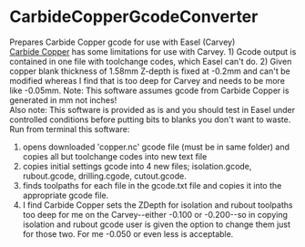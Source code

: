 # CarbideCopperGcodeConverter
Prepares Carbide Copper gcode for use with Easel (Carvey)<br />
<a href="http://copper.carbide3d.com/">Carbide Copper</a> has some limitations for use with Carvey. 1) Gcode output is contained in one file with toolchange codes, which Easel can't do. 2) Given copper blank thickness of 1.58mm Z-depth is fixed at -0.2mm and can't be modified whereas I find that is too deep for Carvey and needs to be more like -0.05mm. Note: This software assumes gcode from Carbide Copper is generated in mm not inches!<br />
Also note: This software is provided as is and you should test in Easel under controlled conditions before putting bits to blanks you don't want to waste.
Run from terminal this software:
1) opens downloaded 'copper.nc' gcode file (must be in same folder) and copies all but toolchange codes into new text file
2) copies initial settings gcode into 4 new files; isolation.gcode, rubout.gcode, drilling.cgode, cutout.gcode.
3) finds toolpaths for each file in the gcode.txt file and copies it into the appropriate gcode file.
4) I find Carbide Copper sets the ZDepth for isolation and rubout toolpaths too deep for me on the Carvey--either -0.100 or -0.200--so in copying isolation and rubout gcode user is given the option to change them just for those two. For me -0.050 or even less is acceptable.
